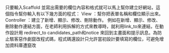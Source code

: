 只要輸入Scaffold 並寫出需要的欄位內容和格式就可以馬上幫你建立好網站，這個指令幫你輸入有以下幾方面的程式：
View ：幫你把表單名稱和欄位顯示出來。
Controller ：建立了新增、顯示、修改、刪除動作。
例如在新增、顯示、修改、刪除動作連結方面，在老師利用拆解的方式來教導時，就利用link_to來連結，在動作設計用 redirect_to candidates_path和notice
來回到主畫面和提示訊息。為防止駭客惡作劇竄改程式碼，程式碼還設計只允許當初設計要填寫的欄位，可避免增加資料庫遭竄改
